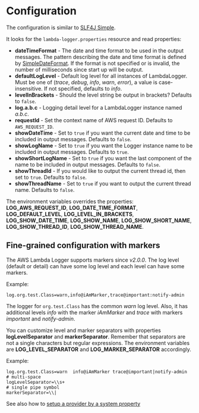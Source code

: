 # Configuration

The configuration is similar to [SLF4J Simple][slf4j-simple].

It looks for the `lambda-logger.properties` resource and read properties:

* **dateTimeFormat** - The date and time format to be used in the output messages. The pattern
  describing the date and time format is defined by [SimpleDateFormat][]. If the format is not
  specified or is invalid, the number of milliseconds since start up will be output.
* **defaultLogLevel** - Default log level for all instances of LambdaLogger.
  Must be one of (_trace_, _debug_, _info_, _warn_, _error_), a value is case-insensitive.
  If not specified, defaults to _info_.
* **levelInBrackets** - Should the level string be output in brackets? Defaults to `false`.
* **log.a.b.c** - Logging detail level for a LambdaLogger instance named _a.b.c_.
* **requestId** - Set the context name of AWS request ID. Defaults to `AWS_REQUEST_ID`.
* **showDateTime** - Set to `true` if you want the current date and time to be included in output
  messages. Defaults to `false`.
* **showLogName** - Set to `true` if you want the Logger instance name to be included in output
  messages. Defaults to `true`.
* **showShortLogName** - Set to `true` if you want the last component of the name to be included in
  output messages. Defaults to `false`.
* **showThreadId** - If you would like to output the current thread id, then set to `true`.
  Defaults to `false`.
* **showThreadName** - Set to `true` if you want to output the current thread name.
  Defaults to `false`.

The environment variables overrides the properties: **LOG_AWS_REQUEST_ID**,
**LOG_DATE_TIME_FORMAT**, **LOG_DEFAULT_LEVEL**, **LOG_LEVEL_IN_BRACKETS**, **LOG_SHOW_DATE_TIME**,
**LOG_SHOW_NAME**, **LOG_SHOW_SHORT_NAME**, **LOG_SHOW_THREAD_ID**, **LOG_SHOW_THREAD_NAME**.

## Fine-grained configuration with markers

The AWS Lambda Logger supports markers since _v2.0.0_.
The log level (default or detail) can have some log level and each level can have some markers.

Example:

```properties
log.org.test.Class=warn,info@iAmMarker,trace@important:notify-admin
```

The logger for `org.test.Class` has the common _warn_ log level.
Also, it has additional levels _info_ with the marker _iAmMarker_
and _trace_ with markers _important_ and _notify-admin_.

You can customize level and marker separators with properties **logLevelSeparator** and
**markerSeparator**. Remember that separators are not a single characters but regular expressions.
The environment variables are **LOG_LEVEL_SEPARATOR** and **LOG_MARKER_SEPARATOR** accordingly.

Example:

```properties
log.org.test.Class=warn  info@iAmMarker trace@important|notify-admin
# multi-space
logLevelSeparator=\\s+
# single pipe symbol
markerSeparator=\\|
```

See also how to [setup a provider by a system property][setup-provider]

[manual]: https://www.slf4j.org/manual.html

[slf4j-simple]: https://www.slf4j.org/api/org/slf4j/simple/SimpleLogger.html

[SimpleDateFormat]: https://docs.oracle.com/en/java/javase/11/docs/api/java.base/java/text/SimpleDateFormat.html

[setup-provider]: setup-provider.html
